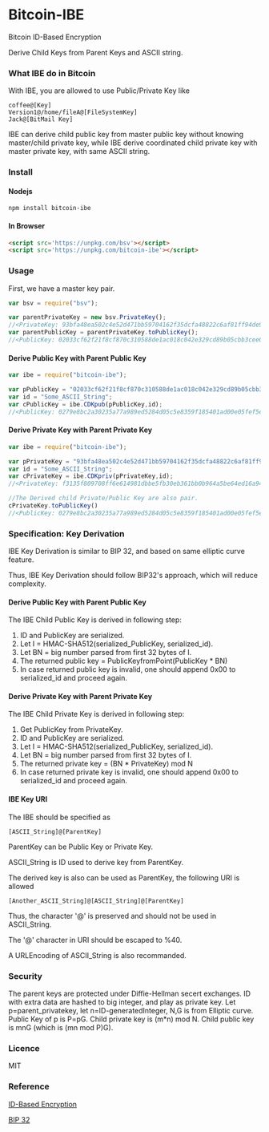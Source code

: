 # Bitcoin-IBE
Bitcoin ID-Based Encryption

Derive Child Keys from Parent Keys and ASCII string.

### What IBE do in Bitcoin

With IBE, you are allowed to use Public/Private Key like 

~~~
coffee@[Key]
Version1@/home/fileA@[FileSystemKey]
Jack@[BitMail Key]
~~~

IBE can derive child public key from master public key without knowing master/child private key, while IBE derive coordinated child private key with master private key, with same ASCII string.

### Install

#### Nodejs

~~~shell
npm install bitcoin-ibe
~~~

#### In Browser

~~~html
<script src='https://unpkg.com/bsv'></script>
<script src='https://unpkg.com/bitcoin-ibe'></script>
~~~

### Usage

First, we have a master key pair.

~~~javascript
var bsv = require("bsv");

var parentPrivateKey = new bsv.PrivateKey();
//<PrivateKey: 93bfa48ea502c4e52d471bb59704162f35dcfa48822c6af81ff94de9567496ec, network: livenet>
var parentPublicKey = parentPrivateKey.toPublicKey();
//<PublicKey: 02033cf62f21f8cf870c310588de1ac018c042e329cd89b05cbb3cee0761fb5ee2>
~~~

#### Derive Public Key with Parent Public Key

~~~javascript
var ibe = require("bitcoin-ibe");

var pPublicKey = "02033cf62f21f8cf870c310588de1ac018c042e329cd89b05cbb3cee0761fb5ee2";
var id = "Some_ASCII_String";
var cPublicKey = ibe.CDKpub(pPublicKey,id);
//<PublicKey: 0279e8bc2a30235a77a989ed5284d05c5e8359f185401ad00e05fef5ed28c2c930>
~~~

#### Derive Private Key with Parent Private Key

~~~javascript
var ibe = require("bitcoin-ibe");

var pPrivateKey = "93bfa48ea502c4e52d471bb59704162f35dcfa48822c6af81ff94de9567496ec";
var id = "Some_ASCII_String";
var cPrivateKey = ibe.CDKpriv(pPrivateKey,id);
//<PrivateKey: f3135f809708ff6e614981dbbe5fb30eb361bb0b964a5be64ed16a9485b6f7cf, network: livenet>

//The Derived child Private/Public Key are also pair.
cPrivateKey.toPublicKey()
//<PublicKey: 0279e8bc2a30235a77a989ed5284d05c5e8359f185401ad00e05fef5ed28c2c930>
~~~

### Specification: Key Derivation

IBE Key Derivation is similar to BIP 32, and based on same elliptic curve feature.

Thus, IBE Key Derivation should follow BIP32's approach, which will reduce complexity.

#### Derive Public Key with Parent Public Key

The IBE Child Public Key is derived in following step:

1. ID and PublicKey are serialized.
2. Let I = HMAC-SHA512(serialized_PublicKey, serialized_id).
3. Let BN = big number parsed from first 32 bytes of I.
4. The returned public key = PublicKeyfromPoint(PublicKey * BN)
5. In case returned public key is invalid, one should append 0x00 to serialized_id and proceed again.

#### Derive Private Key with Parent Private Key

The IBE Child Private Key is derived in following step:

1. Get PublicKey from PrivateKey.
2. ID and PublicKey are serialized.
3. Let I = HMAC-SHA512(serialized_PublicKey, serialized_id).
4. Let BN = big number parsed from first 32 bytes of I.
5. The returned private key = (BN * PrivateKey) mod N
6. In case returned private key is invalid, one should append 0x00 to serialized_id and proceed again.

#### IBE Key URI

The IBE should be specified as 

~~~
[ASCII_String]@[ParentKey]
~~~

ParentKey can be Public Key or Private Key.

ASCII_String is ID used to derive key from ParentKey.

The derived key is also can be used as ParentKey, the following URI is allowed

~~~
[Another_ASCII_String]@[ASCII_String]@[ParentKey]
~~~

Thus, the character '@' is preserved and should not be used in ASCII_String.

The '@' character in URI should be escaped to %40.

A URLEncoding of ASCII_String is also recommanded.

### Security

The parent keys are protected under Diffie-Hellman secert exchanges. ID with extra data are hashed to big integer, and play as private key. Let p=parent_privatekey, let n=ID-generatedInteger, N,G is from Elliptic curve.  Public Key of p is P=pG. Child private key is (m*n) mod N. Child public key is mnG (which is (mn mod P)G).

### Licence

MIT

### Reference
[ID-Based Encryption](https://en.wikipedia.org/wiki/ID-based_encryption)

[BIP 32](https://github.com/bitcoin/bips/blob/master/bip-0032.mediawiki#Child_key_derivation_CKD_functions)